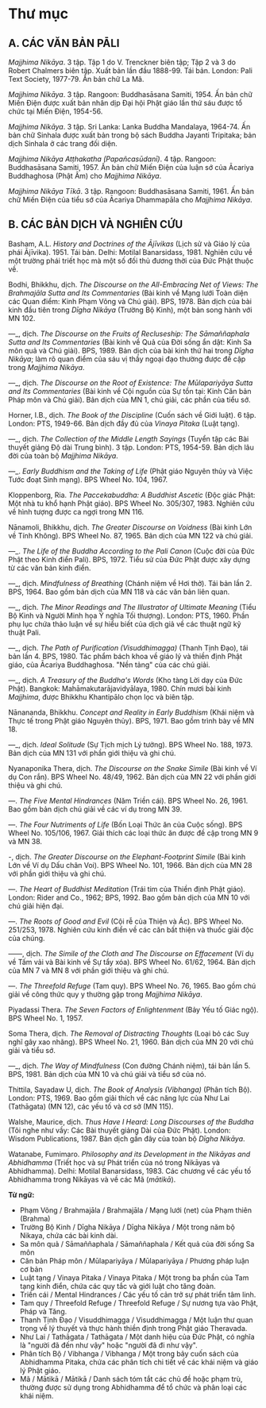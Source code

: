 # Thư mục

## A. CÁC VĂN BẢN PĀLI

*Majjhima Nikāya*. 3 tập. Tập 1 do V. Trenckner biên tập; Tập 2 và 3 do Robert Chalmers biên tập. Xuất bản lần đầu 1888-99. Tái bản. London: Pali Text Society, 1977-79. Ấn bản chữ La Mã.

*Majjhima Nikāya*. 3 tập. Rangoon: Buddhasāsana Samiti, 1954. Ấn bản chữ Miến Điện được xuất bản nhân dịp Đại hội Phật giáo lần thứ sáu được tổ chức tại Miến Điện, 1954-56.

*Majjhima Nikāya*. 3 tập. Sri Lanka: Lanka Buddha Mandalaya, 1964-74. Ấn bản chữ Sinhala được xuất bản trong bộ sách Buddha Jayanti Tripitaka; bản dịch Sinhala ở các trang đối diện.

*Majjhima Nikāya Atṭhakatha (Papañcasūdanī)*. 4 tập. Rangoon: Buddhasāsana Samiti, 1957. Ấn bản chữ Miến Điện của luận sớ của Ācariya Buddhaghosa (Phật Âm) cho *Majjhima Nikāya*.

*Majjhima Nikāya Tīkā*. 3 tập. Rangoon: Buddhasāsana Samiti, 1961. Ấn bản chữ Miến Điện của tiểu sớ của Ācariya Dhammapāla cho *Majjhima Nikāya*.

## B. CÁC BẢN DỊCH VÀ NGHIÊN CỨU

Basham, A.L. *History and Doctrines of the Ājīvikas* (Lịch sử và Giáo lý của phái Ājīvika). 1951. Tái bản. Delhi: Motilal Banarsidass, 1981. Nghiên cứu về một trường phái triết học mà một số đối thủ đương thời của Đức Phật thuộc về.

Bodhi, Bhikkhu, dịch. *The Discourse on the All-Embracing Net of Views: The Brahmajāla Sutta and Its Commentaries* (Bài kinh về Mạng lưới Toàn diện các Quan điểm: Kinh Phạm Võng và Chú giải). BPS, 1978. Bản dịch của bài kinh đầu tiên trong *Dīgha Nikāya* (Trường Bộ Kinh), một bản song hành với MN 102.

—_, dịch. *The Discourse on the Fruits of Recluseship: The Sāmaññaphala Sutta and Its Commentaries* (Bài kinh về Quả của Đời sống ẩn dật: Kinh Sa môn quả và Chú giải). BPS, 1989. Bản dịch của bài kinh thứ hai trong *Dīgha Nikāya*; làm rõ quan điểm của sáu vị thầy ngoại đạo thường được đề cập trong *Majjhima Nikāya*.

—_, dịch. *The Discourse on the Root of Existence: The Mūlapariyāya Sutta and Its Commentaries* (Bài kinh về Cội nguồn của Sự tồn tại: Kinh Căn bản Pháp môn và Chú giải). Bản dịch của MN 1, chú giải, các phần của tiểu sớ.

Horner, I.B., dịch. *The Book of the Discipline* (Cuốn sách về Giới luật). 6 tập. London: PTS, 1949-66. Bản dịch đầy đủ của *Vinaya Pitaka* (Luật tạng).

—_, dịch. *The Collection of the Middle Length Sayings* (Tuyển tập các Bài thuyết giảng Độ dài Trung bình). 3 tập. London: PTS, 1954-59. Bản dịch lâu đời của toàn bộ *Majjhima Nikāya*.

—_. *Early Buddhism and the Taking of Life* (Phật giáo Nguyên thủy và Việc Tước đoạt Sinh mạng). BPS Wheel No. 104, 1967.

Kloppenborg, Ria. *The Paccekabuddha: A Buddhist Ascetic* (Độc giác Phật: Một nhà tu khổ hạnh Phật giáo). BPS Wheel No. 305/307, 1983. Nghiên cứu về hình tượng được ca ngợi trong MN 116.

Nānamoli, Bhikkhu, dịch. *The Greater Discourse on Voidness* (Bài kinh Lớn về Tính Không). BPS Wheel No. 87, 1965. Bản dịch của MN 122 và chú giải.

—_. *The Life of the Buddha According to the Pali Canon* (Cuộc đời của Đức Phật theo Kinh điển Pali). BPS, 1972. Tiểu sử của Đức Phật được xây dựng từ các văn bản kinh điển.

—_, dịch. *Mindfulness of Breathing* (Chánh niệm về Hơi thở). Tái bản lần 2. BPS, 1964. Bao gồm bản dịch của MN 118 và các văn bản liên quan.

—_, dịch. *The Minor Readings and The Illustrator of Ultimate Meaning* (Tiểu Bộ Kinh và Người Minh họa Ý nghĩa Tối thượng). London: PTS, 1960. Phần phụ lục chứa thảo luận về sự hiểu biết của dịch giả về các thuật ngữ kỹ thuật Pali.

—_, dịch. *The Path of Purification (Visuddhimagga)* (Thanh Tịnh Đạo), tái bản lần 4. BPS, 1980. Tác phẩm bách khoa về giáo lý và thiền định Phật giáo, của Ācariya Buddhaghosa. "Nền tảng" của các chú giải.

—_, dịch. *A Treasury of the Buddha's Words* (Kho tàng Lời dạy của Đức Phật). Bangkok: Mahāmakutarājavidyālaya, 1980. Chín mươi bài kinh *Majjhima*, được Bhikkhu Khantipālo chọn lọc và biên tập.

Nānananda, Bhikkhu. *Concept and Reality in Early Buddhism* (Khái niệm và Thực tế trong Phật giáo Nguyên thủy). BPS, 1971. Bao gồm trình bày về MN 18.

—_, dịch. *Ideal Solitude* (Sự Tịch mịch Lý tưởng). BPS Wheel No. 188, 1973. Bản dịch của MN 131 với phần giới thiệu và ghi chú.

Nyanaponika Thera, dịch. *The Discourse on the Snake Simile* (Bài kinh về Ví dụ Con rắn). BPS Wheel No. 48/49, 1962. Bản dịch của MN 22 với phần giới thiệu và ghi chú.

—. *The Five Mental Hindrances* (Năm Triền cái). BPS Wheel No. 26, 1961. Bao gồm bản dịch chú giải về các ví dụ trong MN 39.

—. *The Four Nutriments of Life* (Bốn Loại Thức ăn của Cuộc sống). BPS Wheel No. 105/106, 1967. Giải thích các loại thức ăn được đề cập trong MN 9 và MN 38.

-, dịch. *The Greater Discourse on the Elephant-Footprint Simile* (Bài kinh Lớn về Ví dụ Dấu chân Voi). BPS Wheel No. 101, 1966. Bản dịch của MN 28 với phần giới thiệu và ghi chú.

—. *The Heart of Buddhist Meditation* (Trái tim của Thiền định Phật giáo). London: Rider and Co., 1962; BPS, 1992. Bao gồm bản dịch của MN 10 với chú giải hiện đại.

—. *The Roots of Good and Evil* (Cội rễ của Thiện và Ác). BPS Wheel No. 251/253, 1978. Nghiên cứu kinh điển về các căn bất thiện và thuốc giải độc của chúng.

——, dịch. *The Simile of the Cloth and The Discourse on Effacement* (Ví dụ về Tấm vải và Bài kinh về Sự tẩy xóa). BPS Wheel No. 61/62, 1964. Bản dịch của MN 7 và MN 8 với phần giới thiệu và ghi chú.

—. *The Threefold Refuge* (Tam quy). BPS Wheel No. 76, 1965. Bao gồm chú giải về công thức quy y thường gặp trong *Majjhima Nikāya*.

Piyadassi Thera. *The Seven Factors of Enlightenment* (Bảy Yếu tố Giác ngộ). BPS Wheel No. 1, 1957.

Soma Thera, dịch. *The Removal of Distracting Thoughts* (Loại bỏ các Suy nghĩ gây xao nhãng). BPS Wheel No. 21, 1960. Bản dịch của MN 20 với chú giải và tiểu sớ.

—_, dịch. *The Way of Mindfulness* (Con đường Chánh niệm), tái bản lần 5. BPS, 1981. Bản dịch của MN 10 và chú giải và tiểu sớ của nó.

Thittila, Sayadaw U, dịch. *The Book of Analysis (Vibhanga)* (Phân tích Bộ). London: PTS, 1969. Bao gồm giải thích về các năng lực của Như Lai (Tathāgata) (MN 12), các yếu tố và cơ sở (MN 115).

Walshe, Maurice, dịch. *Thus Have I Heard: Long Discourses of the Buddha* (Tôi nghe như vầy: Các Bài thuyết giảng Dài của Đức Phật). London: Wisdom Publications, 1987. Bản dịch gần đây của toàn bộ *Dīgha Nikāya*.

Watanabe, Fumimaro. *Philosophy and its Development in the Nikāyas and Abhidhamma* (Triết học và sự Phát triển của nó trong Nikāyas và Abhidhamma). Delhi: Motilal Banarsidass, 1983. Các chương về các yếu tố Abhidhamma trong Nikāyas và về các Mã ($m \bar{a} t i k \bar{a}$).

**Từ ngữ:**

- Phạm Võng / Brahmajāla / Brahmajāla / Mạng lưới (net) của Phạm thiên (Brahma)
- Trường Bộ Kinh / Dīgha Nikāya / Dīgha Nikāya / Một trong năm bộ Nikaya, chứa các bài kinh dài.
- Sa môn quả / Sāmaññaphala / Sāmaññaphala / Kết quả của đời sống Sa môn
- Căn bản Pháp môn / Mūlapariyāya / Mūlapariyāya / Phương pháp luận cơ bản
- Luật tạng / Vinaya Pitaka / Vinaya Pitaka / Một trong ba phần của Tam tạng kinh điển, chứa các quy tắc và giới luật cho tăng đoàn.
- Triền cái / Mental Hindrances / Các yếu tố cản trở sự phát triển tâm linh.
- Tam quy / Threefold Refuge / Threefold Refuge / Sự nương tựa vào Phật, Pháp và Tăng.
- Thanh Tịnh Đạo / Visuddhimagga / Visuddhimagga / Một luận thư quan trọng về lý thuyết và thực hành thiền định trong Phật giáo Theravada.
- Như Lai / Tathāgata / Tathāgata / Một danh hiệu của Đức Phật, có nghĩa là "người đã đến như vậy" hoặc "người đã đi như vậy".
- Phân tích Bộ / Vibhanga / Vibhanga / Một trong bảy cuốn sách của Abhidhamma Pitaka, chứa các phân tích chi tiết về các khái niệm và giáo lý Phật giáo.
- Mã / Mātikā / Mātikā / Danh sách tóm tắt các chủ đề hoặc phạm trù, thường được sử dụng trong Abhidhamma để tổ chức và phân loại các khái niệm.